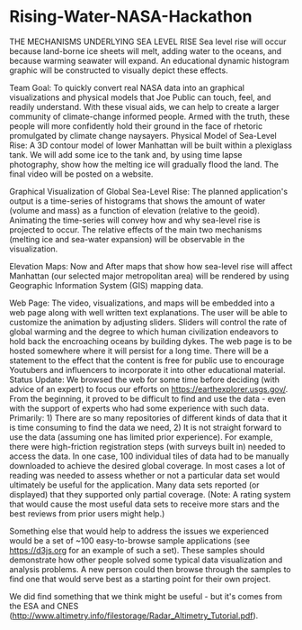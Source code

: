 # Rising-Water-NASA-Hackathon
THE MECHANISMS UNDERLYING SEA LEVEL RISE Sea level rise will occur because land-borne ice sheets will melt, adding water to the oceans, and because warming seawater will expand. An educational dynamic histogram graphic will be constructed to visually depict these effects.






Team Goal: To quickly convert real NASA data into an graphical visualizations and physical models that Joe Public can touch, feel, and readily understand. With these visual aids, we can help to create a larger community of climate-change informed people. Armed with the truth, these people will more confidently hold their ground in the face of rhetoric promulgated by climate change naysayers.
Physical Model of Sea-Level Rise: A 3D contour model of lower Manhattan will be built within a plexiglass tank. We will add some ice to the tank and, by using time lapse photography, show how the melting ice will gradually flood the land. The final video will be posted on a website.

Graphical Visualization of Global Sea-Level Rise: The planned application's output is a time-series of histograms that shows the amount of water (volume and mass) as a function of elevation (relative to the geoid). Animating the time-series will convey how and why sea-level rise is projected to occur. The relative effects of the main two mechanisms (melting ice and sea-water expansion) will be observable in the visualization.

Elevation Maps: Now and After maps that show how sea-level rise will affect Manhattan (our selected major metropolitan area) will be rendered by using Geographic Information System (GIS) mapping data.

Web Page: The video, visualizations, and maps will be embedded into a web page along with well written text explanations. The user will be able to customize the animation by adjusting sliders. Sliders will control the rate of global warming and the degree to which human civilization endeavors to hold back the encroaching oceans by building dykes. The web page is to be hosted somewhere where it will persist for a long time. There will be a statement to the effect that the content is free for public use to encourage Youtubers and influencers to incorporate it into other educational material.
Status Update: We browsed the web for some time before deciding (with advice of an expert) to focus our efforts on https://earthexplorer.usgs.gov/. From the beginning, it proved to be difficult to find and use the data - even with the support of experts who had some experience with such data. Primarily: 1) There are so many repositories of different kinds of data that it is time consuming to find the data we need, 2) It is not straight forward to use the data (assuming one has limited prior experience). For example, there were high-friction registration steps (with surveys built in) needed to access the data. In one case, 100 individual tiles of data had to be manually downloaded to achieve the desired global coverage. In most cases a lot of reading was needed to assess whether or not a particular data set would ultimately be useful for the application. Many data sets reported (or displayed) that they supported only partial coverage. (Note: A rating system that would cause the most useful data sets to receive more stars and the best reviews from prior users might help.)

Something else that would help to address the issues we experienced would be a set of ~100 easy-to-browse sample applications (see https://d3js.org for an example of such a set). These samples should demonstrate how other people solved some typical data visualization and analysis problems. A new person could then browse through the samples to find one that would serve best as a starting point for their own project.

We did find something that we think might be useful - but it's comes from the ESA and CNES (http://www.altimetry.info/filestorage/Radar_Altimetry_Tutorial.pdf).

